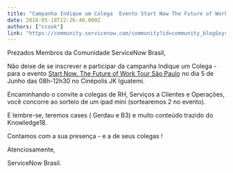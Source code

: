 ```yaml
---
title: "Campanha Indique um Colega  Evento Start Now The Future of Work Tour So Paulo"
date: 2018-05-18T22:26:40.000Z
authors: ["ccook"]
link: "https://community.servicenow.com/community?id=community_blog&sys_id=6a9ad517db0a1b04032a7a9e0f961987"
---
```

<p>Prezados Membros da Comunidade ServiceNow Brasil, </p>
<p>Não deixe de se inscrever e participar da campanha Indique um Colega - para o evento <a href="https://go.servicenow.com/LP&#61;10246" rel="nofollow">Start Now. The Future of Work Tour São Paulo</a> no dia 5 de Junho das 08h-12h30 no Cinépolis JK Iguatemi. </p>
<p>Encaminhando o convite a colegas de RH, Serviços a Clientes e Operações, você concorre ao sorteio de um ipad mini (sortearemos 2 no evento). </p>
<p>E lembre-se, teremos cases ( Gerdau e B3) e muito conteúdo trazido do Knowledge18.</p>
<p>Contamos com a sua presença - e a de seus colegas !</p>
<p>Atenciosamente, </p>
<p>ServiceNow Brasil. </p>
<p> </p>